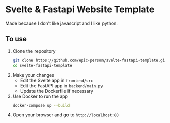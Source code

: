 # Svelte & Fastapi Website Template

Made because I don't like javascript and I like python.

## To use

1. Clone the repository
   ```bash
   git clone https://github.com/epic-person/svelte-fastapi-template.git
   cd svelte-fastapi-template
   ```
2. Make your changes
    - Edit the Svelte app in `frontend/src`
    - Edit the FastAPI app in `backend/main.py`
    - Update the Dockerfile if necessary
3. Use Docker to run the app
   ```bash
   docker-compose up --build
   ```
4. Open your browser and go to `http://localhost:80`

#